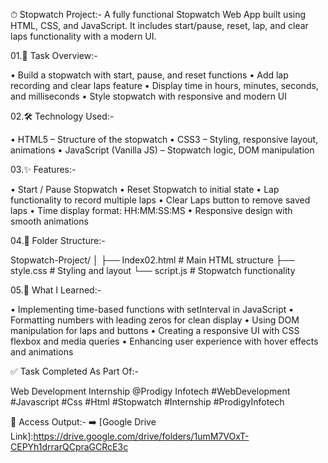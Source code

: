 ⏱ Stopwatch Project:-
A fully functional Stopwatch Web App built using HTML, CSS, and JavaScript. It includes start/pause, reset, lap, and clear laps functionality with a modern UI.

01.📌 Task Overview:-

• Build a stopwatch with start, pause, and reset functions
• Add lap recording and clear laps feature
• Display time in hours, minutes, seconds, and milliseconds
• Style stopwatch with responsive and modern UI

02.🛠️ Technology Used:-

• HTML5 – Structure of the stopwatch
• CSS3 – Styling, responsive layout, animations
• JavaScript (Vanilla JS) – Stopwatch logic, DOM manipulation

03.✨ Features:-

• Start / Pause Stopwatch
• Reset Stopwatch to initial state
• Lap functionality to record multiple laps
• Clear Laps button to remove saved laps
• Time display format: HH:MM:SS:MS
• Responsive design with smooth animations

04.📂 Folder Structure:-

Stopwatch-Project/
│
├── Index02.html   # Main HTML structure
├── style.css      # Styling and layout
└── script.js      # Stopwatch functionality

05.📖 What I Learned:-

• Implementing time-based functions with setInterval in JavaScript
• Formatting numbers with leading zeros for clean display
• Using DOM manipulation for laps and buttons
• Creating a responsive UI with CSS flexbox and media queries
• Enhancing user experience with hover effects and animations

✅ Task Completed As Part Of:-

Web Development Internship @Prodigy Infotech 
#WebDevelopment #Javascript #Css #Html #Stopwatch #Internship #ProdigyInfotech


📂 Access Output:-
➡️ [Google Drive Link]:https://drive.google.com/drive/folders/1umM7VOxT-CEPYh1drrarQCpraGCRcE3c

